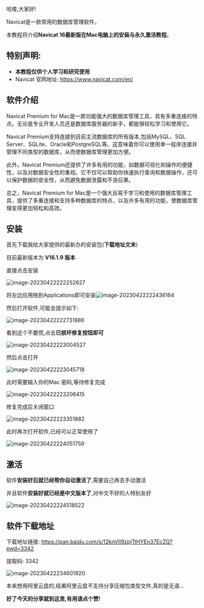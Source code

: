 哈喽,大家好!

Navicat是一款常用的数据库管理软件，

本教程将介绍**Navicat 16最新版在Mac电脑上的安装与永久激活教程**。

## 特别声明:

+ **本教程仅供个人学习和研究使用**
+ Navicat 官网地址: https://www.navicat.com/en/



## 软件介绍

Navicat Premium for Mac是一款功能强大的数据库管理工具，具有多重连接的特点。无论是专业开发人员还是数据库服务器的新手，都能够轻松学习和使用它。

Navicat Premium支持连接到目前主流数据库的所有版本,包括MySQL、SQL Server、SQLite、Oracle和PostgreSQL等。这意味着你可以使用单一程序连接并管理不同类型的数据库，从而使数据库管理更加方便。

此外，Navicat Premium还提供了许多有用的功能，如数据可视化和操作的便捷性，以及对数据安全性的重视。它不仅可以帮助你快速执行查询和数据操作，还可以保护数据的安全性，从而避免数据泄露和不良后果。

总之，Navicat Premium for Mac是一个强大且易于学习和使用的数据库管理工具，提供了多重连接和支持多种数据库的特点，以及许多有用的功能，使数据库管理变得更加轻松和高效。



## 安装

首先下载我给大家提供的最新办的安装包(**下载地址文末**)

目前最新版本为 **V16.1.9 版本**

直接点击安装

![image-20230422222252627](https://billy.taoxiaoxin.club/md/2023/04/6443edbd922ee4c692b85d6c.png)

将左边应用拖到Applications即可安装![image-20230422222436164](https://billy.taoxiaoxin.club/md/2023/04/6443ee24922ee4c6b6eaddf9.png)

然后打开软件,可能会提示如下:

![image-20230422222731886](https://billy.taoxiaoxin.club/md/2023/04/6443eed4922ee4c6d7bdce01.png)

看到这个不要慌,点击**已损坏修复按钮即可**

![image-20230422223004527](https://billy.taoxiaoxin.club/md/2023/04/6443ef6c922ee4c6e99f2026.png)

然后点击打开

![image-20230422223045718](https://billy.taoxiaoxin.club/md/2023/04/6443ef95922ee4c7fb9a1524.png)

此时需要输入你的Mac 密码,等待修复完成

![image-20230422223206415](https://billy.taoxiaoxin.club/md/2023/04/6443efe6922ee4c80126e770.png)

修复完成后关闭窗口

![image-20230422223351882](https://billy.taoxiaoxin.club/md/2023/04/6443f050922ee4c81f49ed67.png)

此时再次打开软件,已经可以正常使用了

![image-20230422224051759](https://billy.taoxiaoxin.club/md/2023/04/6443f1f4922ee4c9e5311903.png)



## 激活

软件**安装好后就已经帮你自动激活了**,需要自己再去手动激活

并且软件**安装好就已经是中文版本了**,对中文不好的人特别友好

![image-20230422224518522](https://billy.taoxiaoxin.club/md/2023/04/6443f2fe922ee4ca06130776.png)



## 软件下载地址

下载地址链接: https://pan.baidu.com/s/12knVIl9zpjTtHYEn37EcZQ?pwd=3342 

提取码: 3342

![image-20230422234601920](https://billy.taoxiaoxin.club/md/2023/04/6444013a922ee4d1e00cbb89.png)

本来想用阿里云盘的,结果阿里云盘不支持分享压缩包类型文件,真的是无语...

**好了今天的分享就到这里,有用请点个赞!**